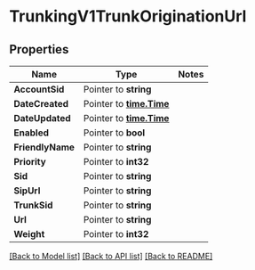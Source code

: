 # TrunkingV1TrunkOriginationUrl

## Properties
Name | Type | Notes
------------ | ------------- | -------------
**AccountSid** | Pointer to **string** | 
**DateCreated** | Pointer to [**time.Time**](time.Time.md) | 
**DateUpdated** | Pointer to [**time.Time**](time.Time.md) | 
**Enabled** | Pointer to **bool** | 
**FriendlyName** | Pointer to **string** | 
**Priority** | Pointer to **int32** | 
**Sid** | Pointer to **string** | 
**SipUrl** | Pointer to **string** | 
**TrunkSid** | Pointer to **string** | 
**Url** | Pointer to **string** | 
**Weight** | Pointer to **int32** | 

[[Back to Model list]](../README.md#documentation-for-models) [[Back to API list]](../README.md#documentation-for-api-endpoints) [[Back to README]](../README.md)


